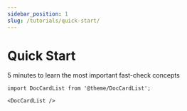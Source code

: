 ```yaml
---
sidebar_position: 1
slug: /tutorials/quick-start/
---
```


# Quick Start

5 minutes to learn the most important fast-check concepts

```mdx-code-block
import DocCardList from '@theme/DocCardList';

<DocCardList />
```
